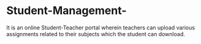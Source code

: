 # Student-Management-
It is an online Student-Teacher portal wherein teachers can upload various assignments related to their subjects which the student can download.
